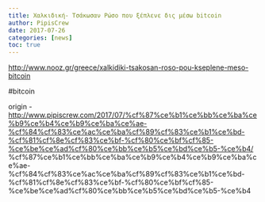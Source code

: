 ```yaml
---
title: Χαλκιδική- Τσάκωσαν Ρώσο που ξέπλενε δις μέσω bitcoin
author: PipisCrew
date: 2017-07-26
categories: [news]
toc: true
---
```


http://www.nooz.gr/greece/xalkidiki-tsakosan-roso-pou-kseplene-meso-bitcoin

#bitcoin

origin - http://www.pipiscrew.com/2017/07/%cf%87%ce%b1%ce%bb%ce%ba%ce%b9%ce%b4%ce%b9%ce%ba%ce%ae-%cf%84%cf%83%ce%ac%ce%ba%cf%89%cf%83%ce%b1%ce%bd-%cf%81%cf%8e%cf%83%ce%bf-%cf%80%ce%bf%cf%85-%ce%be%ce%ad%cf%80%ce%bb%ce%b5%ce%bd%ce%b5-%ce%b4/ %cf%87%ce%b1%ce%bb%ce%ba%ce%b9%ce%b4%ce%b9%ce%ba%ce%ae-%cf%84%cf%83%ce%ac%ce%ba%cf%89%cf%83%ce%b1%ce%bd-%cf%81%cf%8e%cf%83%ce%bf-%cf%80%ce%bf%cf%85-%ce%be%ce%ad%cf%80%ce%bb%ce%b5%ce%bd%ce%b5-%ce%b4